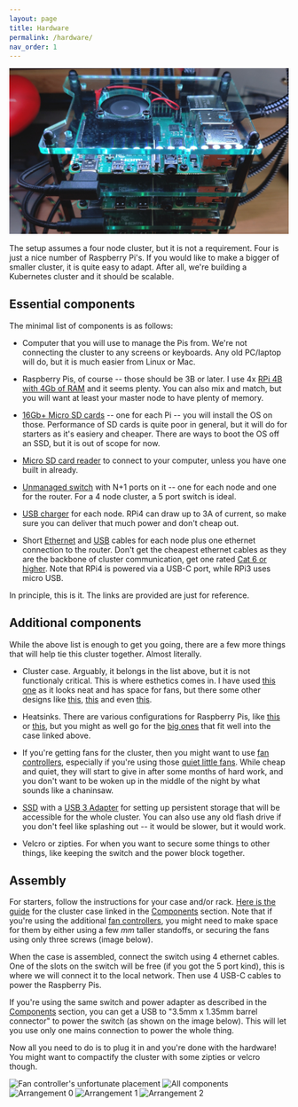 ```yaml
---
layout: page
title: Hardware
permalink: /hardware/
nav_order: 1
---
```


![Hardware](../assets/images/hardware.jpg "two tauers")

The setup assumes a four node cluster, but it is not a requirement.
Four is just a nice number of Raspberry Pi's. If you would like to make a bigger of smaller cluster, it is quite easy to adapt. After all, we're building a Kubernetes cluster and it should be scalable.

## Essential components

The minimal list of components is as follows:

* Computer that you will use to manage the Pis from. We're not connecting the cluster to any screens or keyboards. Any old PC/laptop will do, but it is much easier from Linux or Mac.

* Raspberry Pis, of course -- those should be 3B or later. I use 4x [RPi 4B with 4Gb of RAM](https://thepihut.com/products/raspberry-pi-4-model-b?variant=20064052740158) and it seems plenty. You can also mix and match, but you will want at least your master node to have plenty of memory.

* [16Gb+ Micro SD cards](https://thepihut.com/products/sandisk-microsd-card-class-10-a1?variant=39641172345027) -- one for each Pi -- you will install the OS on those. Performance of SD cards is quite poor in general, but it will do for starters as it's easiery and cheaper. There are ways to boot the OS off an SSD, but it is out of scope for now.

* [Micro SD card reader](https://thepihut.com/products/integral-micro-sd-card-reader) to connect to your computer, unless you have one built in already.

* [Unmanaged switch](https://www.amazon.co.uk/gp/product/B07VWB347G/) with N+1 ports on it -- one for each node and one for the router. For a 4 node cluster, a 5 port switch is ideal.

* [USB charger](https://www.amazon.co.uk/gp/product/B01KUTRGS4/) for each node. RPi4 can draw up to 3A of current, so make sure you can deliver that much power and don't cheap out.

* Short [Ethernet](https://www.amazon.co.uk/gp/product/B08JGWQFP3/) and [USB](https://www.amazon.co.uk/gp/product/B07VCHVH9K/) cables for each node plus one ethernet connection to the router. Don't get the cheapest ethernet cables as they are the backbone of cluster communication, get one rated [Cat 6 or higher](https://www.howtogeek.com/70494/what-kind-of-ethernet-cat-5e6a-cable-should-i-use/). Note that RPi4 is powered via a USB-C port, while RPi3 uses micro USB.

In principle, this is it. The links are provided are just for reference.

## Additional components

While the above list is enough to get you going, there are a few more things that will help tie this cluster together. Almost literally.

* Cluster case. Arguably, it belongs in the list above, but it is not functionaly critical.
This is where esthetics comes in. I have used [this one](https://thepihut.com/products/cluster-case-for-raspberry-pi) as it looks neat and has space for fans, but there some other designs like [this](https://thepihut.com/products/complete-enclosure-for-raspberry-pi-clusters?variant=41230973731011), [this](http://www.rodallsopp.com/2014/08/raspberry-pi-b-cluster-custom-casing.html) and even [this](https://blog.adafruit.com/2021/01/22/water-cooled-raspberry-pi-4-cluster-piday-raspberrypi-raspberry_pi/).

* Heatsinks. There are various configurations for Raspberry Pis, like [this](https://thepihut.com/products/4-piece-raspberry-pi-4-heatsink-set) or [this](https://thepihut.com/products/ceramic-heatsinks-for-raspberry-pi-5-pack), but you might as well go for the [big ones](https://thepihut.com/products/xl-raspberry-pi-4-heatsink?variant=30715825979454) that fit well into the case linked above.

* If you're getting fans for the cluster, then you might want to use [fan controllers](https://thepihut.com/products/fan-controller-for-raspberry-pi?variant=39578362577091), especially if you're using those [quiet little fans](https://thepihut.com/products/miniature-5v-cooling-fan-for-raspberry-pi-and-other-computers?variant=31955934417). 
While cheap and quiet, they will start to give in after some months of hard work, and you don't want to be woken up in the middle of the night by what sounds like a chaninsaw.

* [SSD](https://www.ebay.co.uk/itm/284139668350?var=585628158209) with a [USB 3 Adapter](https://www.ebay.co.uk/p/13038013015?iid=324424137075) for setting up persistent storage that will be accessible for the whole cluster. You can also use any old flash drive if you don't feel like splashing out -- it would be slower, but it would work.

* Velcro or zipties. For when you want to secure some things to other things, like keeping the switch and the power block together.

## Assembly

For starters, follow the instructions for your case and/or rack. [Here is the guide](https://thepihut.com/blogs/raspberry-pi-tutorials/cluster-case-assembly-instructions) for the cluster case linked in the [Components](/hardware/components) section.
Note that if you're using the additional [fan controllers](https://thepihut.com/products/fan-controller-for-raspberry-pi?variant=39578362577091), you might need to make space for them by either using a few _mm_ taller standoffs, or securing the fans using only three screws (image below).

When the case is assembled, connect the switch using 4 ethernet cables.
One of the slots on the switch will be free (if you got the 5 port kind), this is where we will connect it to the local network.
Then use 4 USB-C cables to power the Raspberry Pis.

If you're using the same switch and power adapter as described in the [Components](/hardware/components/) section, you can get a USB to "3.5mm x 1.35mm barrel connector" to power the switch (as shown on the image below).
This will let you use only one mains connection to power the whole thing.

Now all you need to do is to plug it in and you're done with the hardware!
You might want to compactify the cluster with some zipties or velcro though.

![Fan controller's unfortunate placement](../../assets/images/fan-controller.jpg "two tauers")
![All components](../../assets/images/components.jpg "two tauers")
![Arrangement 0](../../assets/images/arrangement-0.jpg "two tauers")
![Arrangement 1](../../assets/images/arrangement-1.jpg "two tauers")
![Arrangement 2](../../assets/images/arrangement-2.jpg "two tauers")

